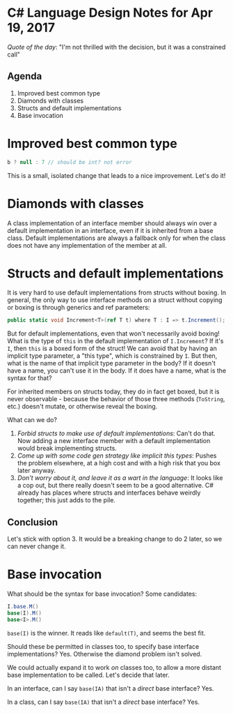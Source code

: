 # C# Language Design Notes for Apr 19, 2017

*Quote of the day*: "I'm not thrilled with the decision, but it was a constrained call"

## Agenda

1. Improved best common type
2. Diamonds with classes
3. Structs and default implementations
4. Base invocation


# Improved best common type

``` c#
b ? null : 7 // should be int? not error
```

This is a small, isolated change that leads to a nice improvement. Let's do it!


# Diamonds with classes

A class implementation of an interface member should always win over a default implementation in an interface, even if it is inherited from a base class. Default implementations are always a fallback only for when the class does not have any implementation of the member at all.


# Structs and default implementations

It is very hard to use default implementations from structs without boxing. In general, the only way to use interface methods on a struct without copying or boxing is through generics and ref parameters:

``` c#
public static void Increment<T>(ref T t) where T : I => t.Increment();
```

But for default implementations, even that won't necessarily avoid boxing! What is the type of `this` in the default implementation of `I.Increment`? If it's `I`, then `this` is a boxed form of the struct! We can avoid that by having an implicit type parameter, a "this type", which is constrained by `I`. But then, what is the name of that implicit type parameter in the body? If it doesn't have a name, you can't use it in the body. If it does have a name, what is the syntax for that?

For inherited members on structs today, they do in fact get boxed, but it is never observable - because the behavior of those three methods (`ToString`, etc.) doesn't mutate, or otherwise reveal the boxing.

What can we do?
1. *Forbid structs to make use of default implementations*: Can't do that. Now adding a new interface member with a default implementation would break implementing structs.
2. *Come up with some code gen strategy like implicit this types*: Pushes the problem elsewhere, at a high cost and with a high risk that you box later anyway.
3. *Don't worry about it, and leave it as a wart in the language*: It looks like a cop out, but there really doesn't seem to be a good alternative. C# already has places where structs and interfaces behave weirdly together; this just adds to the pile.

## Conclusion

Let's stick with option 3. It would be a breaking change to do 2 later, so we can never change it.


# Base invocation

What should be the syntax for base invocation? Some candidates:

``` c#
I.base.M()
base(I).M()
base<I>.M()
```

`base(I)` is the winner. It reads like `default(T)`, and seems the best fit.

Should these be permitted in classes too, to specify base interface implementations? Yes. Otherwise the diamond problem isn't solved.

We could actually expand it to work *on* classes too, to allow a more distant base implementation to be called. Let's decide that later.

In an interface, can I say `base(IA)` that isn't a *direct* base interface? Yes.

In a class, can I say `base(IA)` that isn't a *direct* base interface? Yes.